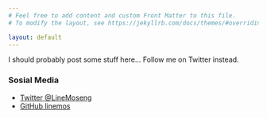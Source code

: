 ```yaml
---
# Feel free to add content and custom Front Matter to this file.
# To modify the layout, see https://jekyllrb.com/docs/themes/#overriding-theme-defaults

layout: default
---
```



I should probably post some stuff here... Follow me on Twitter instead.

### Sosial Media
- [Twitter @LineMoseng](https://twitter.com/linemoseng)
- [GitHub linemos](https://github.com/linemos)
